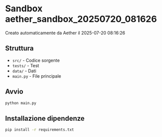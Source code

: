 # Sandbox aether_sandbox_20250720_081626

Creato automaticamente da Aether il 2025-07-20 08:16:26

## Struttura
- `src/` - Codice sorgente
- `tests/` - Test
- `data/` - Dati
- `main.py` - File principale

## Avvio
```bash
python main.py
```

## Installazione dipendenze
```bash
pip install -r requirements.txt
```
